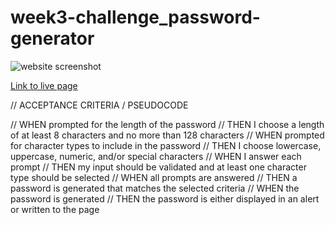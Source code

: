 # week3-challenge_password-generator


![website screenshot](./pw-generator-screenshot.png)

[Link to live page]()

// ACCEPTANCE CRITERIA / PSEUDOCODE

// WHEN prompted for the length of the password 
// THEN I choose a length of at least 8 characters and no more than 128 characters
// WHEN prompted for character types to include in the password
// THEN I choose lowercase, uppercase, numeric, and/or special characters 
// WHEN I answer each prompt
// THEN my input should be validated and at least one character type should be selected
// WHEN all prompts are answered
// THEN a password is generated that matches the selected criteria
// WHEN the password is generated
// THEN the password is either displayed in an alert or written to the page


